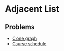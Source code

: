 # Adjacent List

## Problems

- [Clone graph](./001_clone_graph)
- [Course schedule](./002_course_schedule)
